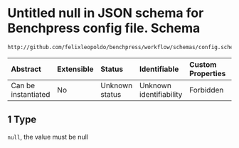 # Untitled null in JSON schema for Benchpress config file. Schema

```txt
http://github.com/felixleopoldo/benchpress/workflow/schemas/config.schema.json#/definitions/mylib_myalg/properties/mystringparam/anyOf/1
```



| Abstract            | Extensible | Status         | Identifiable            | Custom Properties | Additional Properties | Access Restrictions | Defined In                                                       |
| :------------------ | :--------- | :------------- | :---------------------- | :---------------- | :-------------------- | :------------------ | :--------------------------------------------------------------- |
| Can be instantiated | No         | Unknown status | Unknown identifiability | Forbidden         | Allowed               | none                | [config.schema.json*](config.schema.json "open original schema") |

## 1 Type

`null`, the value must be null
